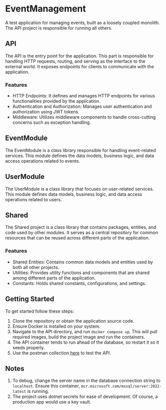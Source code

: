 # EventManagement
A test application for managing events, built as a loosely coupled monolith. The API project is responsible for running all others.

## API
The API is the entry point for the application. This part is responsible for handling HTTP requests, routing, and serving as the interface to the external world. It exposes endpoints for clients to communicate with the application.

### Features

- HTTP Endpoints: It defines and manages HTTP endpoints for various functionalities provided by the application.
- Authentication and Authorization: Manages user authentication and authorization using JWT tokens.
- Middleware: Utilizes middleware components to handle cross-cutting concerns such as exception handling.

## EventModule
The EventModule is a class library responsible for handling event-related services. This module defines the data models, business logic, and data access operations related to events.

## UserModule
The UserModule is a class library that focuses on user-related services. This module defines data models, business logic, and data access operations related to users.

## Shared
The Shared project is a class library that contains packages, entities, and code used by other modules. It serves as a central repository for common resources that can be reused across different parts of the application.

### Features

- Shared Entities: Contains common data models and entities used by both all other projects.
- Utilities: Provides utility functions and components that are shared among different parts of the application.
- Constants: Holds shared constants, configurations, and settings.

## Getting Started
To get started follow these steps:

1. Clone the repository or obtain the application source code.
2. Ensure Docker is installed on your system.
3. Navigate to the API directory, and run `docker compose up`. This will pull required images, build the project image and run the containers.
4. The API container tends to run ahead of the database, so restart it so it seeds properly.
5. Use the postman collection [here](https://documenter.getpostman.com/view/22039666/2s9YXk2LAj) to test the API.

## Notes
1. To debug, change the server name in the database connection string to `localhost`. Ensure this container, `mcr.microsoft.com/mssql/server:2022-latest` is running.
2. The project uses dotnet secrets for ease of development. Of course, a production app would use a key vault.
